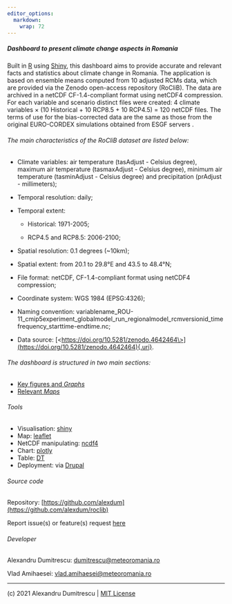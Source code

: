 ```yaml
---
editor_options: 
  markdown: 
    wrap: 72
---
```


##### Dashboard to present climate change aspects in Romania

Built in [R](https://www.r-project.org/) using
[Shiny](https://shiny.rstudio.com/), this dashboard aims to provide
accurate and relevant facts and statistics about climate change in
Romania. The application is based on ensemble means computed from 10
adjusted RCMs data, which are provided via the Zenodo open-access
repository (RoCliB). The data are archived in a netCDF CF-1.4-compliant
format using netCDF4 compression. For each variable and scenario
distinct files were created: 4 climate variables × (10 Historical + 10
RCP8.5 + 10 RCP4.5) = 120 netCDF files. The terms of use for the
bias-corrected data are the same as those from the original EURO-CORDEX
simulations obtained from ESGF servers .

###### The main characteristics of the RoCliB dataset are listed below:

-   Climate variables: air temperature (tasAdjust - Celsius degree),
    maximum air temperature (tasmaxAdjust - Celsius degree), minimum air
    temperature (tasminAdjust - Celsius degree) and precipitation
    (prAdjust - millimeters);

-   Temporal resolution: daily;

-   Temporal extent:

    -   Historical: 1971-2005;

    -   RCP4.5 and RCP8.5: 2006-2100;

-   Spatial resolution: 0.1 degrees (\~10km);

-   Spatial extent: from 20.1 to 29.8°E and 43.5 to 48.4°N;

-   File format: netCDF, CF-1.4-compliant format using netCDF4
    compression;

-   Coordinate system: WGS 1984 (EPSG:4326);

-   Naming convention:
    variablename_ROU-11_cmip5experiment_globalmodel_run_regionalmodel_rcmversionid_timefrequency_starttime-endtime.nc;

-   Data source:
    [\<https://doi.org/10.5281/zenodo.4642464\>](https://doi.org/10.5281/zenodo.4642464){.uri}.

###### The dashboard is structured in two main sections:

-   [Key figures and *Graphs*](#Graphs)
-   [Relevant *Maps*](#maps)

###### Tools

-   Visualisation: [shiny](https://shiny.rstudio.com/)
-   Map: [leaflet](https://rstudio.github.io/leaflet/)
-   NetCDF manipulating:
    [ncdf4](https://cran.r-project.org/web/packages/ncdf4/index.html)
-   Chart: [plotly](https://plot.ly/r/)
-   Table: [DT](https://rstudio.github.io/DT/)
-   Deployment: via [Drupal](www.drupal.org)

###### Source code

Repository:
[https://github.com/alexdum](https://github.com/alexdum/roclib)

Report issue(s) or feature(s) request
[here](https://github.com/alexdum/roclib/issues)

###### Developer

Alexandru Dumitrescu:
[dumitrescu\@meteoromania.ro](mailto:dumitrescu@meteoromania.ro)

Vlad Amihaesei:
[vlad.amihaesei\@meteoromania.ro](mailto:vlad.amihaesei@meteoromania.r)

------------------------------------------------------------------------

(c) 2021 Alexandru Dumitrescu \| [MIT
    License](https://github.com/alexdum/roclib/blob/master/LICENSE)
